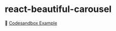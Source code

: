 # react-beautiful-carousel

🔗 [Codesandbox Example](https://codesandbox.io/s/vigorous-smoke-90k9er?file=/src/App.js)
